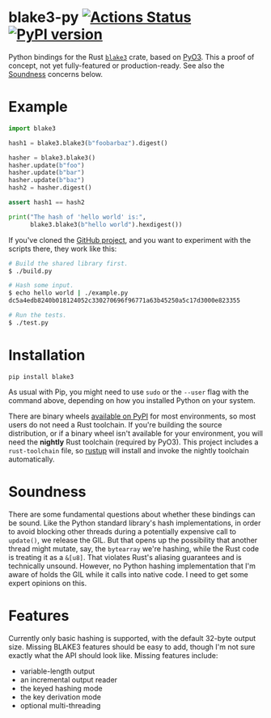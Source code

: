 # blake3-py [![Actions Status](https://github.com/oconnor663/blake3-py/workflows/tests/badge.svg)](https://github.com/oconnor663/blake3-py/actions) [![PyPI version](https://badge.fury.io/py/blake3.svg)](https://pypi.python.org/pypi/blake3)

Python bindings for the Rust [`blake3`](https://crates.io/crates/blake3)
crate, based on [PyO3](https://github.com/PyO3/pyo3). This a proof of
concept, not yet fully-featured or production-ready. See also the
[Soundness](#soundness) concerns below.

# Example

```python
import blake3

hash1 = blake3.blake3(b"foobarbaz").digest()

hasher = blake3.blake3()
hasher.update(b"foo")
hasher.update(b"bar")
hasher.update(b"baz")
hash2 = hasher.digest()

assert hash1 == hash2

print("The hash of 'hello world' is:",
      blake3.blake3(b"hello world").hexdigest())
```

If you've cloned the [GitHub
project](https://github.com/oconnor663/blake3-py), and you want to
experiment with the scripts there, they work like this:

```bash
# Build the shared library first.
$ ./build.py

# Hash some input.
$ echo hello world | ./example.py
dc5a4edb8240b018124052c330270696f96771a63b45250a5c17d3000e823355

# Run the tests.
$ ./test.py
```

# Installation

```
pip install blake3
```

As usual with Pip, you might need to use `sudo` or the `--user` flag
with the command above, depending on how you installed Python on your
system.

There are binary wheels [available on
PyPI](https://pypi.org/project/blake3/#files) for most environments, so
most users do not need a Rust toolchain. If you're building the source
distribution, or if a binary wheel isn't available for your environment,
you will need the **nightly** Rust toolchain (required by PyO3). This
project includes a `rust-toolchain` file, so
[rustup](https://rustup.rs/) will install and invoke the nightly
toolchain automatically.

# Soundness

There are some fundamental questions about whether these bindings can be
sound. Like the Python standard library's hash implementations, in order
to avoid blocking other threads during a potentially expensive call to
`update()`, we release the GIL. But that opens up the possibility that
another thread might mutate, say, the `bytearray` we're hashing, while
the Rust code is treating it as a `&[u8]`. That violates Rust's aliasing
guarantees and is technically unsound. However, no Python hashing
implementation that I'm aware of holds the GIL while it calls into
native code. I need to get some expert opinions on this.

# Features

Currently only basic hashing is supported, with the default 32-byte
output size. Missing BLAKE3 features should be easy to add, though I'm
not sure exactly what the API should look like. Missing features
include:

- variable-length output
- an incremental output reader
- the keyed hashing mode
- the key derivation mode
- optional multi-threading
